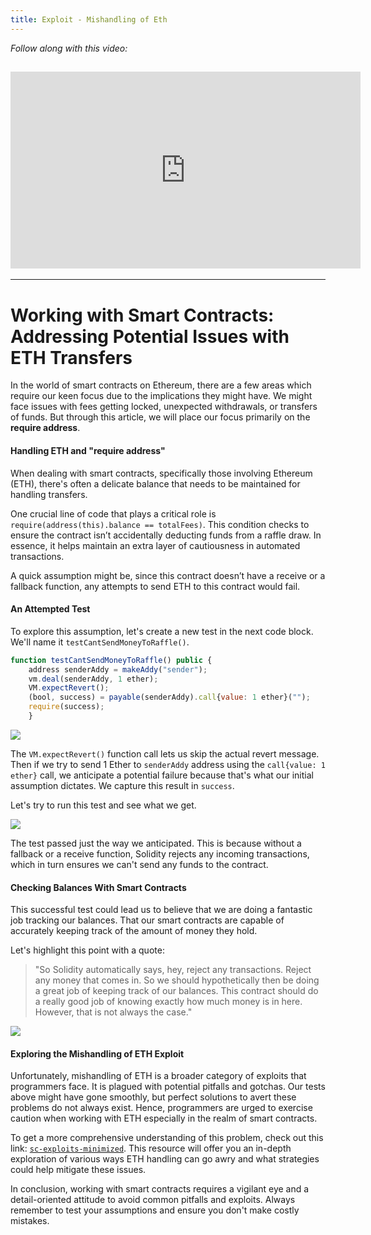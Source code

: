 ```yaml
---
title: Exploit - Mishandling of Eth
---
```


_Follow along with this video:_

## <iframe width="560" height="315" src="https://vimeo.com/889508767/7f65de8f85?share=copy" title="vimeo" frameborder="0" allow="accelerometer; autoplay; clipboard-write; encrypted-media; gyroscope; picture-in-picture; web-share" allowfullscreen></iframe>

---

# Working with Smart Contracts: Addressing Potential Issues with ETH Transfers

In the world of smart contracts on Ethereum, there are a few areas which require our keen focus due to the implications they might have. We might face issues with fees getting locked, unexpected withdrawals, or transfers of funds. But through this article, we will place our focus primarily on the **require address**.

#### Handling ETH and "require address"

When dealing with smart contracts, specifically those involving Ethereum (ETH), there's often a delicate balance that needs to be maintained for handling transfers.

One crucial line of code that plays a critical role is `require(address(this).balance == totalFees)`. This condition checks to ensure the contract isn’t accidentally deducting funds from a raffle draw. In essence, it helps maintain an extra layer of cautiousness in automated transactions.

A quick assumption might be, since this contract doesn’t have a receive or a fallback function, any attempts to send ETH to this contract would fail.

#### An Attempted Test

To explore this assumption, let's create a new test in the next code block. We'll name it `testCantSendMoneyToRaffle()`.

```js
function testCantSendMoneyToRaffle() public {
    address senderAddy = makeAddy("sender");
    vm.deal(senderAddy, 1 ether);
    VM.expectRevert();
    (bool, success) = payable(senderAddy).call{value: 1 ether}("");
    require(success);
    }
```

![](https://cdn.videotap.com/TktbUtvsD0DdyS1GHOkN-69.09.png)

The `VM.expectRevert()` function call lets us skip the actual revert message. Then if we try to send 1 Ether to `senderAddy` address using the `call{value: 1 ether}` call, we anticipate a potential failure because that's what our initial assumption dictates. We capture this result in `success`.

Let's try to run this test and see what we get.

![](https://cdn.videotap.com/K4rV8gMLh0Uma7eqS3eg-92.12.png)

The test passed just the way we anticipated. This is because without a fallback or a receive function, Solidity rejects any incoming transactions, which in turn ensures we can't send any funds to the contract.

#### Checking Balances With Smart Contracts

This successful test could lead us to believe that we are doing a fantastic job tracking our balances. That our smart contracts are capable of accurately keeping track of the amount of money they hold.

Let's highlight this point with a quote:

> "So Solidity automatically says, hey, reject any transactions. Reject any money that comes in. So we should hypothetically then be doing a great job of keeping track of our balances. This contract should do a really good job of knowing exactly how much money is in here. However, that is not always the case."

![](https://cdn.videotap.com/fZe2PQqfTrVFeqENHfi4-128.97.png)

#### Exploring the Mishandling of ETH Exploit

Unfortunately, mishandling of ETH is a broader category of exploits that programmers face. It is plagued with potential pitfalls and gotchas. Our tests above might have gone smoothly, but perfect solutions to avert these problems do not always exist. Hence, programmers are urged to exercise caution when working with ETH especially in the realm of smart contracts.

To get a more comprehensive understanding of this problem, check out this link: [`sc-exploits-minimized`](https://github.com/Cyfrin/sc-exploits-minimized). This resource will offer you an in-depth exploration of various ways ETH handling can go awry and what strategies could help mitigate these issues.

In conclusion, working with smart contracts requires a vigilant eye and a detail-oriented attitude to avoid common pitfalls and exploits. Always remember to test your assumptions and ensure you don't make costly mistakes.
